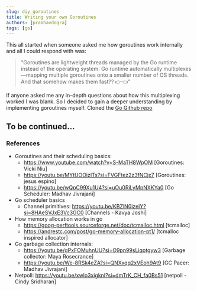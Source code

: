 ```yaml
---
slug: diy_goroutines
title: Writing your own Goroutines
authors: [prabhavdogra]
tags: [go]
---
```


This all started when someone asked me how goroutines work internally and all I could respond with was:

> "Goroutines are lightweight threads managed by the Go runtime instead of the operating system. Go runtime automatically multiplexes—mapping multiple goroutines onto a smaller number of OS threads. And that somehow makes them fast?? 👉👈"

If anyone asked me any in-depth questions about how this multiplexing worked I was blank. So I decided to gain a deeper understanding by implementing goroutines myself. Cloned the [Go Github repo](https://github.com/golang/go)

## To be continued...

### References
- Goroutines and their scheduling basics:
    - https://www.youtube.com/watch?v=S-MaTH8WpOM [Goroutines: Vicki Niu]
    - https://youtu.be/MYtUOOizITs?si=FVGFtez2z3fNCjx7 [Goroutines: jesus espino]
    - https://youtu.be/wQpC99Xu1U4?si=uOu0RiLyMpNXKYa0 [Go Scheduler: Madhav Jivrajani]
- Go scheduler basics
    - Channel primitives: https://youtu.be/KBZlN0izeiY?si=8HAeSVJxE3Vc3GC0 [Channels - Kavya Joshi]
- How memory allocation works in go
    - https://goog-perftools.sourceforge.net/doc/tcmalloc.html [tcmalloc]
    - https://andrestc.com/post/go-memory-allocation-pt1/ [tcmalloc inspired allocator]
- Go garbage collection internals:
    - https://youtu.be/gPxFOMuhnUU?si=O9pn99sLiqptgyw3 [Garbage collector: Maya Rosecrance]
    - https://youtu.be/We-8RSk4eZA?si=QNXxqq2xVEoh9At9 [GC Pacer: Madhav Jivrajani]
- Netpoll: https://youtu.be/xwlo3xigknI?si=dmTrK_CH_fa0Bs51 [netpoll - Cindy Sridharan]
